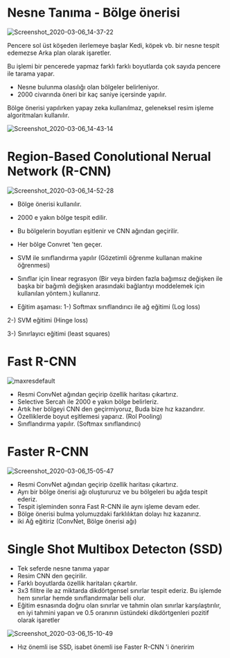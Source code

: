 # Nesne Tanıma - Bölge önerisi

![Screenshot_2020-03-06_14-37-22](https://user-images.githubusercontent.com/54184905/76167234-3fa47880-6176-11ea-8146-fbdbc7fc8b83.png)

Pencere sol üst köşeden ilerlemeye başlar Kedi, köpek vb. bir nesne tespit edemezse Arka plan olarak işaretler.

Bu işlemi bir pencerede yapmaz farklı farklı boyutlarda çok sayıda pencere ile tarama yapar.

* Nesne bulunma olasılığı olan bölgeler belirleniyor.
* 2000 civarında öneri bir kaç saniye içersinde yapılır.

Bölge önerisi yapılırken yapay zeka kullanılmaz, geleneksel resim işleme algoritmaları kullanılır.

![Screenshot_2020-03-06_14-43-14](https://user-images.githubusercontent.com/54184905/76167342-ee48b900-6176-11ea-9f99-904be5219146.png)


# Region-Based Conolutional Nerual Network (R-CNN)

![Screenshot_2020-03-06_14-52-28](https://user-images.githubusercontent.com/54184905/76167447-c9087a80-6177-11ea-9db7-9f7d64b63ad8.png)

* Bölge önerisi kullanılır.
* 2000 e yakın bölge tespit edilir.
* Bu bölgelerin boyutları eşitlenir ve CNN ağından geçirilir.
* Her bölge Convret 'ten geçer.
* SVM ile sınıflandırma yapılır (Gözetimli öğrenme kullanan makine öğrenmesi)
* Sınıflar için linear regrasyon (Bir veya birden fazla bağımsız değişken ile başka bir bağımlı değişken arasındaki bağlantıyı moddelemek için kullanılan yöntem.) kullanırız.

* Eğitim aşaması:
1-) Softmax sınıflandırıcı ile ağ eğitimi (Log loss)

2-) SVM eğitimi (Hinge loss)

3-) Sınırlayıcı eğitimi (least squares)


# Fast R-CNN

![maxresdefault](https://user-images.githubusercontent.com/54184905/76167657-5ef0d500-6179-11ea-898e-b07853fa47cd.jpg)

* Resmi ConvNet ağından geçirip özellik haritası çıkartırız.
* Selective Sercah ile 2000 e yakın bölge belirleriz.
* Artık her bölgeyi CNN den geçirmiyoruz, Buda bize hız kazandırır.
* Özelliklerde boyut eşitlemesi yaparız. (Rol Pooling)
* Sınıflandırma yapılır. (Softmax sınıflandırıcı)


# Faster R-CNN

![Screenshot_2020-03-06_15-05-47](https://user-images.githubusercontent.com/54184905/76167779-5947bf00-617a-11ea-8ce8-4d6e02877288.png)

* Resmi ConvNet ağından geçirip özellik haritası çıkartırız.
* Ayrı bir bölge önerisi ağı oluştururuz ve bu bölgeleri bu ağda tespit ederiz.
* Tespit işleminden sonra Fast R-CNN ile aynı işleme devam eder.
* Bölge önerisi bulma yolumuzdaki farklılıktan dolayı hız kazanırız.
* iki Ağ eğitiriz (ConvNet, Bölge önerisi ağı)


# Single Shot Multibox Detecton (SSD)

* Tek seferde nesne tanıma yapar
* Resim CNN den geçirilir.
* Farklı boyutlarda özellik haritaları çıkartılır.
* 3x3 filitre ile az miktarda dikdörtgensel sınırlar tespit ederiz. Bu işlemde hem sınırlar hemde sınıflandırmalar belli olur.
* Eğitim esnasında doğru olan sınırlar ve tahmin olan sınırlar karşılaştırılır, en iyi tahmini yapan ve 0.5 oranının üstündeki dikdörtgenleri pozitif olarak işaretler

![Screenshot_2020-03-06_15-10-49](https://user-images.githubusercontent.com/54184905/76167930-7a5cdf80-617b-11ea-8f8d-e5fb80b6c81a.png)

* Hız önemli ise SSD, isabet önemli ise Faster R-CNN 'i öneririm





